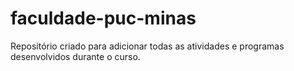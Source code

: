 # faculdade-puc-minas
Repositório criado para adicionar todas as atividades e programas desenvolvidos durante o curso.
